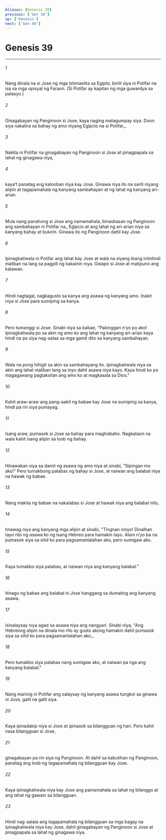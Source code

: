 ```yaml
---
Aliases: [Genesis 39]
previous: ['Gen 38']
up: ['Genesis']
next: ['Gen 40']
---
```

# Genesis 39

***






















###### 1 










Nang dinala na si Jose ng mga Ishmaelita sa Egipto, binili siya ni Potifar na isa sa mga opisyal ng Faraon. (Si Potifar ay kapitan ng mga guwardya sa palasyo.) 





















###### 2 










Ginagabayan ng Panginoon si Jose, kaya naging matagumpay siya. Doon siya nakatira sa bahay ng amo niyang Egipcio na si Potifar_. 





















###### 3 










Nakita ni Potifar na ginagabayan ng Panginoon si Jose at pinagpapala sa lahat ng ginagawa niya, 





















###### 4 










kayaʼt panatag ang kalooban niya kay Jose. Ginawa niya ito na sarili niyang alipin at tagapamahala ng kanyang sambahayan at ng lahat ng kanyang ari-arian. 





















###### 5 










Mula nang panahong si Jose ang namamahala, binasbasan ng Panginoon ang sambahayan ni Potifar na_ Egipcio at ang lahat ng ari-arian niya sa kanyang bahay at bukirin. Ginawa ito ng Panginoon dahil kay Jose. 





















###### 6 










Ipinagkatiwala ni Potifar ang lahat kay Jose at wala na siyang ibang iniintindi maliban na lang sa pagpili ng kakainin niya. Gwapo si Jose at matipuno ang katawan. 





















###### 7 










Hindi nagtagal, nagkagusto sa kanya ang asawa ng kanyang amo. Inakit niya si Jose para sumiping sa kanya. 





















###### 8 










Pero tumanggi si Jose. Sinabi niya sa babae, "Pakinggan nʼyo po ako! Ipinagkatiwala po sa akin ng amo ko ang lahat ng kanyang ari-arian kaya hindi na po siya nag-aalaa sa mga gamit dito sa kanyang sambahayan. 





















###### 9 










Wala na pong hihigit sa akin sa sambahayang ito. Ipinagkatiwala niya sa akin ang lahat maliban lang sa inyo dahil asawa niya kayo. Kaya hindi ko po magagawang pagtaksilan ang amo ko at magkasala sa Dios." 





















###### 10 










Kahit araw-araw ang pang-aakit ng babae kay Jose na sumiping sa kanya, hindi pa rin siya pumayag. 





















###### 11 










Isang araw, pumasok si Jose sa bahay para magtrabaho. Nagkataon na wala kahit isang alipin sa loob ng bahay. 





















###### 12 










Hinawakan siya sa damit ng asawa ng amo niya at sinabi, "Sipingan mo ako!" Pero tumakbong palabas ng bahay si Jose, at naiwan ang balabal niya na hawak ng babae. 





















###### 13 










Nang makita ng babae na nakalabas si Jose at hawak niya ang balabal nito, 





















###### 14 










tinawag niya ang kanyang mga alipin at sinabi, "Tingnan ninyo! Dinalhan tayo rito ng asawa ko ng isang Hebreo para hamakin tayo. Alam nʼyo ba na pumasok siya sa silid ko para pagsamantalahan ako, pero sumigaw ako. 





















###### 15 










Kaya tumakbo siya palabas, at naiwan niya ang kanyang balabal." 





















###### 16 










Itinago ng babae ang balabal ni Jose hanggang sa dumating ang kanyang asawa. 





















###### 17 










Isinalaysay niya agad sa asawa niya ang nangyari. Sinabi niya, "Ang Hebreong alipin na dinala mo rito ay gusto akong hamakin dahil pumasok siya sa silid ko para pagsamantalahan ako_. 





















###### 18 










Pero tumakbo siya palabas nang sumigaw ako, at naiwan pa nga ang kanyang balabal." 





















###### 19 










Nang marinig ni Potifar ang salaysay ng kanyang asawa tungkol sa ginawa ni Jose, galit na galit siya. 





















###### 20 










Kaya ipinadakip niya si Jose at ipinasok sa bilangguan ng hari. Pero kahit nasa bilangguan si Jose, 





















###### 21 










ginagabayan pa rin siya ng Panginoon. At dahil sa kabutihan ng Panginoon, panatag ang loob ng tagapamahala ng bilangguan kay Jose. 





















###### 22 










Kaya ipinagkatiwala niya kay Jose ang pamamahala sa lahat ng bilanggo at ang lahat ng gawain sa bilangguan. 





















###### 23 










Hindi nag-aalala ang tagapamahala ng bilangguan sa mga bagay na ipinagkatiwala niya kay Jose, dahil ginagabayan ng Panginoon si Jose at pinagpapala sa lahat ng ginagawa niya.
